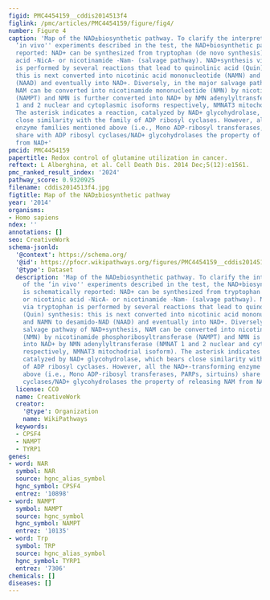 ```yaml
---
figid: PMC4454159__cddis2014513f4
figlink: /pmc/articles/PMC4454159/figure/fig4/
number: Figure 4
caption: 'Map of the NAD±biosynthetic pathway. To clarify the interpretation of the
  ‘in vivo'' experiments described in the test, the NAD+biosynthetic pathway is schematically
  reported: NAD+ can be synthesized from tryptophan (de novo synthesis) or nicotinic
  acid -NicA- or nicotinamide -Nam- (salvage pathway). NAD+synthesis via tryptophan
  is performed by several reactions that lead to quinolinic acid (Quin) synthesis:
  this is next converted into nicotinic acid mononucleotide (NAMN) and NAMN to desamido-NAD
  (NAAD) and eventually into NAD+. Diversely, in the major salvage pathway of NAD+synthesis,
  NAM can be converted into nicotinamide mononucleotide (NMN) by nicotinamide phosphoribosyltransferase
  (NAMPT) and NMN is further converted into NAD+ by NMN adenylyltransferase (NMNAT
  1 and 2 nuclear and cytoplasmic isoforms respectively, NMNAT3 mitochodrial isoform).
  The asterisk indicates a reaction, catalyzed by NAD+ glycohydrolase, which bears
  close similarity with the family of ADP ribosyl cyclases. However, all the NAD+-transforming
  enzyme families mentioned above (i.e., Mono ADP-ribosyl transferases, PARPs, sirtuins)
  share with ADP ribosyl cyclases/NAD+ glycohydrolases the property of releasing NAM
  from NAD+'
pmcid: PMC4454159
papertitle: Redox control of glutamine utilization in cancer.
reftext: L Alberghina, et al. Cell Death Dis. 2014 Dec;5(12):e1561.
pmc_ranked_result_index: '2024'
pathway_score: 0.9320925
filename: cddis2014513f4.jpg
figtitle: Map of the NAD±biosynthetic pathway
year: '2014'
organisms:
- Homo sapiens
ndex: ''
annotations: []
seo: CreativeWork
schema-jsonld:
  '@context': https://schema.org/
  '@id': https://pfocr.wikipathways.org/figures/PMC4454159__cddis2014513f4.html
  '@type': Dataset
  description: 'Map of the NAD±biosynthetic pathway. To clarify the interpretation
    of the ‘in vivo'' experiments described in the test, the NAD+biosynthetic pathway
    is schematically reported: NAD+ can be synthesized from tryptophan (de novo synthesis)
    or nicotinic acid -NicA- or nicotinamide -Nam- (salvage pathway). NAD+synthesis
    via tryptophan is performed by several reactions that lead to quinolinic acid
    (Quin) synthesis: this is next converted into nicotinic acid mononucleotide (NAMN)
    and NAMN to desamido-NAD (NAAD) and eventually into NAD+. Diversely, in the major
    salvage pathway of NAD+synthesis, NAM can be converted into nicotinamide mononucleotide
    (NMN) by nicotinamide phosphoribosyltransferase (NAMPT) and NMN is further converted
    into NAD+ by NMN adenylyltransferase (NMNAT 1 and 2 nuclear and cytoplasmic isoforms
    respectively, NMNAT3 mitochodrial isoform). The asterisk indicates a reaction,
    catalyzed by NAD+ glycohydrolase, which bears close similarity with the family
    of ADP ribosyl cyclases. However, all the NAD+-transforming enzyme families mentioned
    above (i.e., Mono ADP-ribosyl transferases, PARPs, sirtuins) share with ADP ribosyl
    cyclases/NAD+ glycohydrolases the property of releasing NAM from NAD+'
  license: CC0
  name: CreativeWork
  creator:
    '@type': Organization
    name: WikiPathways
  keywords:
  - CPSF4
  - NAMPT
  - TYRP1
genes:
- word: NAR
  symbol: NAR
  source: hgnc_alias_symbol
  hgnc_symbol: CPSF4
  entrez: '10898'
- word: NAMPT
  symbol: NAMPT
  source: hgnc_symbol
  hgnc_symbol: NAMPT
  entrez: '10135'
- word: Trp
  symbol: TRP
  source: hgnc_alias_symbol
  hgnc_symbol: TYRP1
  entrez: '7306'
chemicals: []
diseases: []
---
```

